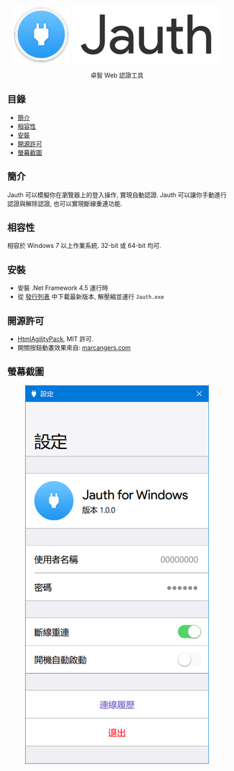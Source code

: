 <p align="center">
  <img src="https://raw.githubusercontent.com/CYRO4S/jauth-windows/master/assets/jauth_icon.png" width="132" height="132" jauthalt="jauth_logo">
  <img src="https://raw.githubusercontent.com/CYRO4S/jauth-windows/master/assets/jauth_text.png" alt="jauth_text">
  <br />
</p>

<p align="center">卓智 Web 認證工具<br /></p>  

## 目錄  
* [簡介](#簡介)  
* [相容性](#相容性)
* [安裝](#安裝)
* [開源許可](#開源許可)
* [螢幕截圖](#螢幕截圖)

## 簡介
Jauth 可以模擬你在瀏覽器上的登入操作, 實現自動認證. Jauth 可以讓你手動進行認證與解除認證, 也可以實現斷線重連功能.

## 相容性
相容於 Windows 7 以上作業系統. 32-bit 或 64-bit 均可.

## 安裝
* 安裝 .Net Framework 4.5 運行時
* 從 [發行列表](https://github.com/CYRO4S/jauth-windows/releases) 中下載最新版本, 解壓縮並運行 `Jauth.exe`

## 開源許可
* [HtmlAgilityPack](https://github.com/zzzprojects/html-agility-pack/blob/master/LICENSE), MIT 許可.
* 開關按鈕動畫效果來自: [marcangers.com](http://marcangers.com/)

## 螢幕截圖
<p align="center">
  <img src="https://raw.githubusercontent.com/CYRO4S/jauth-windows/master/assets/jauth_screenshot.png" alt="jauth_screenshot">
</p>

